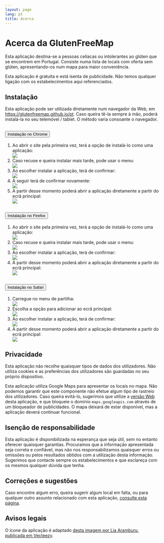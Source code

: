 ```yaml
---
layout: page
lang: pt
title: Acerca
---
```


# Acerca da GlutenFreeMap

Esta aplicação destina-se a pessoas celíacas ou intolerantes ao glúten que se encontrem em Portugal.
Consiste numa lista de locais com oferta sem glúten, apresentando-os num mapa para maior conveniência.

Esta aplicação é gratuita e está isenta de publicidade. Não temos qualquer ligação com os estabelecimentos aqui referenciados.

## Instalação

Esta aplicação pode ser utilizada diretamente num navegador da Web, em https://glutenfreemap.github.io/pt. Caso queira tê-la sempre à mão, poderá instalá-la no seu telemóvel / tablet. O método varia consoante o navegador.


<div class="accordion mb-4" id="tutorial">
    <div class="card">
        <div class="card-header" id="headingChrome">
            <h2 class="mb-0">
                <button class="btn btn-link btn-block text-left" type="button" data-toggle="collapse"
                    data-target="#chromeInstructions" aria-expanded="true" aria-controls="chromeInstructions">
                    Instalação no Chrome
                </button>
            </h2>
        </div>
        <div id="chromeInstructions" class="collapse" aria-labelledby="headingChrome" data-parent="#tutorial">
            <div class="card-body">
                <ol class="tutorial row">
                    <li class="col-12 col-md-6 col-lg-4 d-flex flex-column my-2">
                        <div class="flex-grow-1">Ao abrir o site pela primeira vez, terá a opção de instalá-lo como uma aplicação:</div>
                        <div>
                            <a class="image-link" href="/assets/img/install/chrome-1.png" target="_blank">
                                <img src="/assets/img/install/chrome-1.png" />
                            </a>
                        </div>
                    </li>
                    <li class="col-12 col-md-6 col-lg-4 d-flex flex-column my-2">
                        <div class="flex-grow-1">Caso recuse e queira instalar mais tarde, pode usar o menu:</div>
                        <div>
                            <a class="image-link" href="/assets/img/install/chrome-1b.png" target="_blank">
                                <img src="/assets/img/install/chrome-1b.png" />
                            </a>
                        </div>
                    </li>
                    <li class="col-12 col-md-6 col-lg-4 d-flex flex-column my-2">
                        <div class="flex-grow-1">Ao escolher instalar a aplicação, terá de confirmar:</div>
                        <div>
                            <a class="image-link" href="/assets/img/install/chrome-2.png" target="_blank">
                                <img src="/assets/img/install/chrome-2.png" />
                            </a>
                        </div>
                    </li>
                    <li class="col-12 col-md-6 col-lg-4 d-flex flex-column my-2">
                        <div class="flex-grow-1">A seguir terá de confirmar novamente:</div>
                        <div>
                            <a class="image-link" href="/assets/img/install/chrome-3.png" target="_blank">
                                <img src="/assets/img/install/chrome-3.png" />
                            </a>
                        </div>
                    </li>
                    <li class="col-12 col-md-6 col-lg-4 d-flex flex-column my-2">
                        <div class="flex-grow-1">A partir desse momento poderá abrir a aplicação diretamente a partir do ecrã principal:</div>
                        <div>
                            <a class="image-link" href="/assets/img/install/chrome-4.png" target="_blank">
                                <img src="/assets/img/install/chrome-4.png" />
                            </a>
                        </div>
                    </li>
                </ol>
            </div>
        </div>
    </div>
    <div class="card">
        <div class="card-header" id="headingFirefox">
            <h2 class="mb-0">
                <button class="btn btn-link btn-block text-left collapsed" type="button" data-toggle="collapse"
                    data-target="#firefoxInstructions" aria-expanded="false" aria-controls="firefoxInstructions">
                    Instalação no Firefox
                </button>
            </h2>
        </div>
        <div id="firefoxInstructions" class="collapse" aria-labelledby="headingFirefox" data-parent="#tutorial">
            <div class="card-body">
                <ol class="tutorial row">
                    <li class="col-12 col-md-6 col-lg-4 d-flex flex-column my-2">
                        <div class="flex-grow-1">Ao abrir o site pela primeira vez, terá a opção de instalá-lo como uma aplicação:</div>
                        <div>
                            <a class="image-link" href="/assets/img/install/firefox-1.png" target="_blank">
                                <img src="/assets/img/install/firefox-1.png" />
                            </a>
                        </div>
                    </li>
                    <li class="col-12 col-md-6 col-lg-4 d-flex flex-column my-2">
                        <div class="flex-grow-1">Caso recuse e queira instalar mais tarde, pode usar o menu:</div>
                        <div>
                            <a class="image-link" href="/assets/img/install/firefox-1b.png" target="_blank">
                                <img src="/assets/img/install/firefox-1b.png" />
                            </a>
                        </div>
                    </li>
                    <li class="col-12 col-md-6 col-lg-4 d-flex flex-column my-2">
                        <div class="flex-grow-1">Ao escolher instalar a aplicação, terá de confirmar:</div>
                        <div>
                            <a class="image-link" href="/assets/img/install/firefox-2.png" target="_blank">
                                <img src="/assets/img/install/firefox-2.png" />
                            </a>
                        </div>
                    </li>
                    <li class="col-12 col-md-6 col-lg-4 d-flex flex-column my-2">
                        <div class="flex-grow-1">A partir desse momento poderá abrir a aplicação diretamente a partir do ecrã principal:</div>
                        <div>
                            <a class="image-link" href="/assets/img/install/firefox-3.png" target="_blank">
                                <img src="/assets/img/install/firefox-3.png" />
                            </a>
                        </div>
                    </li>
                </ol>
            </div>
        </div>
    </div>
    <div class="card">
        <div class="card-header" id="headingSafari">
            <h2 class="mb-0">
                <button class="btn btn-link btn-block text-left collapsed" type="button" data-toggle="collapse"
                    data-target="#safariInstructions" aria-expanded="false" aria-controls="safariInstructions">
                    Instalação no Safari
                </button>
            </h2>
        </div>
        <div id="safariInstructions" class="collapse" aria-labelledby="headingSafari" data-parent="#tutorial">
            <div class="card-body">
                <ol class="tutorial row">
                    <li class="col-12 col-md-6 col-lg-4 d-flex flex-column my-2">
                        <div class="flex-grow-1">Carregue no menu de partilha:</div>
                        <div>
                            <a class="image-link" href="/assets/img/install/safari-1.png" target="_blank">
                                <img src="/assets/img/install/safari-1.png" />
                            </a>
                        </div>
                    </li>
                    <li class="col-12 col-md-6 col-lg-4 d-flex flex-column my-2">
                        <div class="flex-grow-1">Escolha a opção para adicionar ao ecrã principal:</div>
                        <div>
                            <a class="image-link" href="/assets/img/install/safari-2.png" target="_blank">
                                <img src="/assets/img/install/safari-2.png" />
                            </a>
                        </div>
                    </li>
                    <li class="col-12 col-md-6 col-lg-4 d-flex flex-column my-2">
                        <div class="flex-grow-1">Ao escolher instalar a aplicação, terá de confirmar:</div>
                        <div>
                            <a class="image-link" href="/assets/img/install/safari-3.png" target="_blank">
                                <img src="/assets/img/install/safari-3.png" />
                            </a>
                        </div>
                    </li>
                    <li class="col-12 col-md-6 col-lg-4 d-flex flex-column my-2">
                        <div class="flex-grow-1">A partir desse momento poderá abrir a aplicação diretamente a partir do ecrã principal:</div>
                        <div>
                            <a class="image-link" href="/assets/img/install/safari-4.png" target="_blank">
                                <img src="/assets/img/install/safari-4.png" />
                            </a>
                        </div>
                    </li>
                </ol>
            </div>
        </div>
    </div>
</div>
<script>
    var userAgent = navigator.userAgent;
    if (userAgent.match(/chrome|chromium|crios/i)) {
        document.getElementById("chromeInstructions").className = "";
    } else if (userAgent.match(/firefox|fxios/i)) {
        document.getElementById("firefoxInstructions").className = "";
    } else if (userAgent.match(/safari/i)) {
        document.getElementById("safariInstructions").className = "";
    }
</script>

## Privacidade

Esta aplicação não recolhe quaisquer tipos de dados dos utilizadores. Não utiliza cookies e as preferências dos utilizadores são guardadas no seu próprio dispositivo.

Esta aplicação utiliza Google Maps para apresentar os locais no mapa. Não podemos garantir que este componente não efetue algum tipo de rastreio dos utilizadores. Caso queira evitá-lo, sugerimos que utilize a [versão Web](https://glutenfreemap.github.io/pt) desta aplicação, e que bloqueie o domínio `maps.googleapis.com` através de um bloqueador de publicidades. O mapa deixará de estar disponível, mas a aplicação deverá continuar funcional.

## Isenção de responsabilidade

Esta aplicação é disponibilizada na esperança que seja útil, sem no entanto oferecer quaisquer garantias. Procuramos que a informação apresentada seja correta e confiável, mas não nos responsabilizamos quaisquer erros ou omissões ou pelos resultados obtidos com a utilização desta informação. Sugerimos que contacte sempre os estabelecimentos e que esclareça com os mesmos qualquer dúvida que tenha.

## Correções e sugestões  

Caso encontre algum erro, queira sugerir algum local em falta, ou para qualquer outro assunto relacionado com esta aplicação, [consulte esta página](suggestions.html).

## Avisos legais

O ícone da aplicação é adaptado <a href="https://www.vecteezy.com/vector-art/343969-gluten-free-icon" target="_blank">desta imagem por Lia Aramburu, publicada em Vecteezy</a>.

